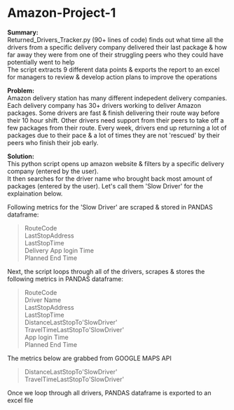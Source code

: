 # Amazon-Project-1
**Summary:**  
Returned_Drivers_Tracker.py (90+ lines of code) finds out what time all the drivers from a specific delivery company delivered their last package & how far away they were from one of their struggling peers who they could have potentially went to help  
The script extracts 9 different data points & exports the report to an excel for managers to review & develop action plans to improve the operations  

**Problem:**   
Amazon delivery station has many different indepedent delivery companies. Each delivery company has 30+ drivers working to deliver Amazon packages. Some drivers are fast & finish delivering their route way before their 10 hour shift. Other drivers need support from their peers to take off a few packages from their route. Every week, drivers end up returning a lot of packages due to their pace & a lot of times they are not 'rescued' by their peers who finish their job early.  

**Solution:**  
This python script opens up amazon website & filters by a specific delivery company (entered by the user).  
It then searches for the driver name who brought back most amount of packages (entered by the user). Let's call them 'Slow Driver' for the explaination below.  

Following metrics for the 'Slow Driver' are scraped & stored in PANDAS dataframe:  
>RouteCode  
>LastStopAddress  
>LastStopTime  
>Delivery App login Time   	
>Planned End Time  

Next, the script loops through all of the drivers, scrapes & stores the following metrics in PANDAS dataframe:  
>RouteCode  
>Driver Name  
>LastStopAddress  
>LastStopTime  
>DistanceLastStopTo'SlowDriver'  
>TravelTimeLastStopTo'SlowDriver'       	
>App login Time  
>Planned End Time      

The metrics below are grabbed from GOOGLE MAPS API  
>DistanceLastStopTo'SlowDriver'   
>TravelTimeLastStopTo'SlowDriver'    	

Once we loop through all drivers, PANDAS dataframe is exported to an excel file



 
